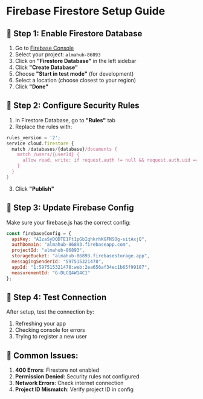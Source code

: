 # Firebase Firestore Setup Guide

## 🔧 **Step 1: Enable Firestore Database**

1. Go to [Firebase Console](https://console.firebase.google.com/)
2. Select your project: `almahub-86893`
3. Click on **"Firestore Database"** in the left sidebar
4. Click **"Create Database"**
5. Choose **"Start in test mode"** (for development)
6. Select a location (choose closest to your region)
7. Click **"Done"**

## 🔧 **Step 2: Configure Security Rules**

1. In Firestore Database, go to **"Rules"** tab
2. Replace the rules with:

```javascript
rules_version = '2';
service cloud.firestore {
  match /databases/{database}/documents {
    match /users/{userId} {
      allow read, write: if request.auth != null && request.auth.uid == userId;
    }
  }
}
```

3. Click **"Publish"**

## 🔧 **Step 3: Update Firebase Config**

Make sure your firebase.js has the correct config:

```javascript
const firebaseConfig = {
  apiKey: "AIzaSyDQDTE1Ft1pGbIqhkrhKGFNSOg-sitAxjQ",
  authDomain: "almahub-86893.firebaseapp.com",
  projectId: "almahub-86893",
  storageBucket: "almahub-86893.firebasestorage.app",
  messagingSenderId: "597515321478",
  appId: "1:597515321478:web:2ea656af34ec1b65f99107",
  measurementId: "G-DLCQ4W14C1"
};
```

## 🔧 **Step 4: Test Connection**

After setup, test the connection by:
1. Refreshing your app
2. Checking console for errors
3. Trying to register a new user

## 🚨 **Common Issues:**

1. **400 Errors**: Firestore not enabled
2. **Permission Denied**: Security rules not configured
3. **Network Errors**: Check internet connection
4. **Project ID Mismatch**: Verify project ID in config 